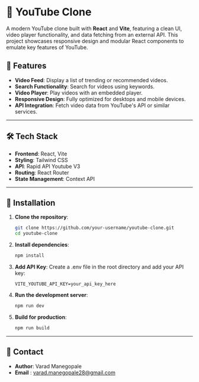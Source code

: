 # 🎥 YouTube Clone

A modern YouTube clone built with **React** and **Vite**, featuring a clean UI, video player functionality, and data fetching from an external API. This project showcases responsive design and modular React components to emulate key features of YouTube.

## 🚀 Features

- **Video Feed**: Display a list of trending or recommended videos.
- **Search Functionality**: Search for videos using keywords.
- **Video Player**: Play videos with an embedded player.
- **Responsive Design**: Fully optimized for desktops and mobile devices.
- **API Integration**: Fetch video data from YouTube's API or similar services.

---

## 🛠️ Tech Stack

- **Frontend**: React, Vite
- **Styling**: Tailwind CSS
- **API**: Rapid API Youtube V3
- **Routing**: React Router
- **State Management**: Context API 

---

## 🌟 Installation 

1. **Clone the repository**:
   ```bash
   git clone https://github.com/your-username/youtube-clone.git
   cd youtube-clone
   ```

2. **Install dependencies**:
   ```bash
   npm install
   ```

3. **Add API Key**:
   Create a .env file in the root directory and add your API key:
     ```
     VITE_YOUTUBE_API_KEY=your_api_key_here
     ```

4. **Run the development server**:
   ```bash
   npm run dev
   ```

5. **Build for production**:
   ```bash
   npm run build
   ```
---

## 📧 Contact

- **Author**: Varad Manegopale
- **Email**  : varad.manegopale28@gmail.com

